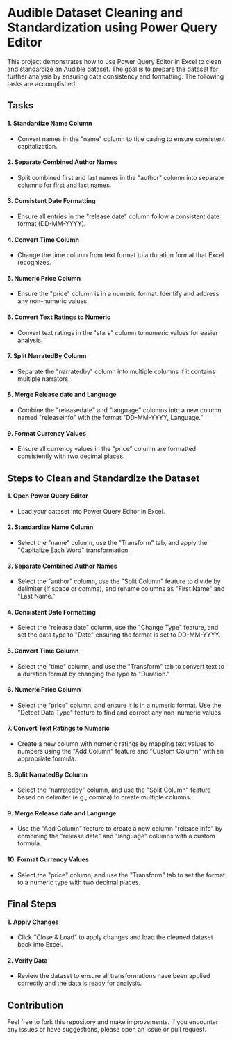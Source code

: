 # Audible Dataset Cleaning and Standardization using Power Query Editor
This project demonstrates how to use Power Query Editor in Excel to clean and standardize an Audible dataset. The goal is to prepare the dataset for further analysis by ensuring data consistency and formatting. The following tasks are accomplished:

## Tasks
#### 1. Standardize Name Column

- Convert names in the "name" column to title casing to ensure consistent capitalization.
#### 2. Separate Combined Author Names

- Split combined first and last names in the "author" column into separate columns for first and last names.
#### 3. Consistent Date Formatting

- Ensure all entries in the "release date" column follow a consistent date format (DD-MM-YYYY).
#### 4. Convert Time Column

- Change the time column from text format to a duration format that Excel recognizes.
#### 5. Numeric Price Column

- Ensure the "price" column is in a numeric format. Identify and address any non-numeric values.
#### 6. Convert Text Ratings to Numeric

- Convert text ratings in the "stars" column to numeric values for easier analysis.
#### 7. Split NarratedBy Column

- Separate the "narratedby" column into multiple columns if it contains multiple narrators.
#### 8. Merge Release date and Language

- Combine the "releasedate" and "language" columns into a new column named "releaseinfo" with the format "DD-MM-YYYY, Language."
#### 9. Format Currency Values

- Ensure all currency values in the "price" column are formatted consistently with two decimal places.
## Steps to Clean and Standardize the Dataset
#### 1. Open Power Query Editor

- Load your dataset into Power Query Editor in Excel.
#### 2. Standardize Name Column

- Select the "name" column, use the "Transform" tab, and apply the "Capitalize Each Word" transformation.
#### 3. Separate Combined Author Names

- Select the "author" column, use the "Split Column" feature to divide by delimiter (if space or comma), and rename columns as "First Name" and "Last Name."
#### 4. Consistent Date Formatting

- Select the "release date" column, use the "Change Type" feature, and set the data type to "Date" ensuring the format is set to DD-MM-YYYY.
#### 5. Convert Time Column

- Select the "time" column, and use the "Transform" tab to convert text to a duration format by changing the type to "Duration."
#### 6. Numeric Price Column

- Select the "price" column, and ensure it is in a numeric format. Use the "Detect Data Type" feature to find and correct any non-numeric values.
#### 7. Convert Text Ratings to Numeric

- Create a new column with numeric ratings by mapping text values to numbers using the "Add Column" feature and "Custom Column" with an appropriate formula.
#### 8. Split NarratedBy Column

- Select the "narratedby" column, and use the "Split Column" feature based on delimiter (e.g., comma) to create multiple columns.
#### 9. Merge Release date and Language

- Use the "Add Column" feature to create a new column "release info" by combining the "release date" and "language" columns with a custom formula.
#### 10. Format Currency Values

- Select the "price" column, and use the "Transform" tab to set the format to a numeric type with two decimal places.
## Final Steps
#### 1. Apply Changes

- Click "Close & Load" to apply changes and load the cleaned dataset back into Excel.
#### 2. Verify Data

- Review the dataset to ensure all transformations have been applied correctly and the data is ready for analysis.
## Contribution
Feel free to fork this repository and make improvements. If you encounter any issues or have suggestions, please open an issue or pull request.
